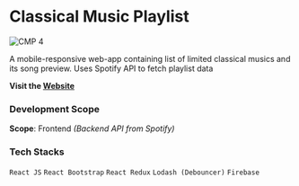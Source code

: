 # Classical Music Playlist

![CMP 4](https://user-images.githubusercontent.com/81514521/129085566-af8d439c-47b0-4334-8582-f1547dbfa673.jpg)

A mobile-responsive web-app containing list of limited classical musics and its song preview. Uses Spotify API to fetch playlist data

**Visit the [Website](https://classical-music-playlist.web.app/)**

### Development Scope
**Scope**: Frontend
_(Backend API from Spotify)_

### Tech Stacks
```React JS```
```React Bootstrap```
```React Redux```
```Lodash (Debouncer)```
```Firebase```

